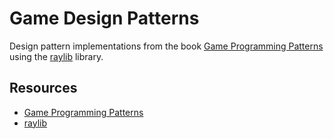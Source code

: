 # Game Design Patterns

Design pattern implementations from the book [Game Programming Patterns](https://gameprogrammingpatterns.com/contents.html) using the [raylib](https://github.com/raysan5/raylib) library.

## Resources

- [Game Programming Patterns](https://gameprogrammingpatterns.com/contents.html)
- [raylib](https://github.com/raysan5/raylib)
